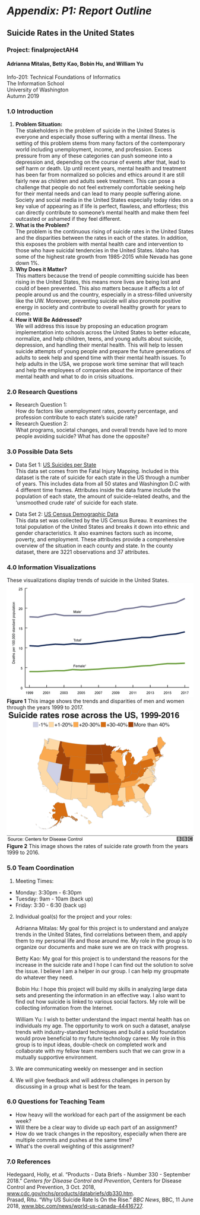 # *Appendix: P1: Report Outline* #
## Suicide Rates in the United States ##
### Project: finalprojectAH4 ###
#### Adrianna Mitalas, Betty Kao, Bobin Hu, and William Yu
Info-201: Technical Foundations of Informatics  
The Information School  
University of Washington  
Autumn 2019

### 1.0 Introduction
1. **Problem Situation:**  
The stakeholders in the problem of suicide in the United States is everyone and especially those suffering with a mental illness. The setting of this problem stems from many factors of the contemporary world including unemployment, income, and profession. Excess pressure from any of these categories can push someone into a depression and, depending on the course of events after that, lead to self harm or death. Up until recent years, mental health and treatment has been far from normalized so policies and ethics around it are still fairly new as children and adults seek treatment. This can pose a challenge that people do not feel extremely comfortable seeking help for their mental needs and can lead to many people suffering alone. Society and social media in the United States especially today rides on a key value of appearing as if life is perfect, flawless, and effortless; this can directly contribute to someone’s mental health and make them feel outcasted or ashamed if they feel different.
2. **What is the Problem?**  
The problem is the continuous rising of suicide rates in the United States and the disparities between the rates in each of the states. In addition, this exposes the problem with mental health care and intervention to those who have suicidal tendencies in the United States. Idaho has some of the highest rate growth from 1985-2015 while Nevada has gone down 1%.
3. **Why Does it Matter?**  
This matters because the trend of people committing suicide has been rising in the United States, this means more lives are being lost and could of been prevented. This also matters because it affects a lot of people around us and the country, especially in a stress-filled university like the UW. Moreover, preventing suicide will also promote positive energy in society and contribute to overall healthy growth for years to come.
4. **How it Will Be Addressed?**  
We will address this issue by proposing an education program implementation into schools across the United States to better educate, normalize, and help children, teens, and young adults about suicide, depression, and handling their mental health. This will help to lessen suicide attempts of young people and prepare the future generations of adults to seek help and spend time with their mental health issues. To help adults in the USA, we propose work time seminar that will teach and help the employees of companies about the importance of their mental health and what to do in crisis situations.

### 2.0 Research Questions
* Research Question 1:  
How do factors like unemployment rates, poverty percentage, and profession contribute to each state’s suicide rate?
* Research Question 2:  
What programs, societal changes, and overall trends have led to more people avoiding suicide? What has done the opposite?

### 3.0 Possible Data Sets
* Data Set 1: [US Suicides per State](https://wisqars.cdc.gov:8443/cdcMapFramework/mapModuleInterface.jsp)  
This data set comes from the Fatal Injury Mapping. Included in this dataset is the rate of suicide for each state in the US through a number of years. This includes data from all 50 states and Washington D.C with 4 different time frames. Attributes inside the data frame include the population of each state, the amount of suicide-related deaths, and the ‘unsmoothed crude rate’ of suicide for each state.

* Data Set 2: [US Census Demographic Data](https://www.kaggle.com/muonneutrino/us-census-demographic-data)  
This data set was collected by the US Census Bureau. It examines the total population of the United States and breaks it down into ethnic and gender characteristics. It also examines factors such as income, poverty, and employment. These attributes provide a comprehensive overview of the situation in each county and state. In the county dataset, there are 3221 observations and 37 attributes.

### 4.0 Information Visualizations
These visualizations display trends of suicide in the United States.   
![Suicide Rates by Sex](visualization-Images/suicide-rates-by-sex.png)  
**Figure 1** This image shows the trends and disparities of men and women through the years 1999 to 2017.
![Suicide Rates Rising](visualization-Images/suicide-rising-rates.png)  
**Figure 2** This image shows the rates of suicide rate growth from the years 1999 to 2016.

### 5.0 Team Coordination
1. Meeting Times:
* Monday: 3:30pm - 6:30pm
* Tuesday: 9am - 10am (back up)
* Friday: 3:30 - 6:30 (back up)

2. Individual goal(s) for the project and your roles:  

    Adrianna Mitalas: My goal for this project is to understand and analyze trends in the United States, find correlations between them, and apply them to my personal life and those around me. My role in the group is to organize our documents and make sure we are on track with progress.

    Betty Kao: My goal for this project is to understand the reasons for the increase in the suicide rate and I hope I can find out the solution to solve the issue. I believe I am a helper in our group. I can help my groupmate do whatever they need.

    Bobin Hu: I hope this project will build my skills in analyzing large data sets and presenting the information in an effective way. I also want to find out how suicide is linked to various social factors. My role will be collecting information from the Internet.

    William Yu: I wish to better understand the impact mental health has on individuals my age. The opportunity to work on such a dataset, analyse trends with industry-standard techniques and build a solid foundation would prove beneficial to my future technology career. My role in this group is to input ideas, double-check on completed work and collaborate with my fellow team members such that we can grow in a mutually supportive environment.

3. We are communicating weekly on messenger and in section

4. We will give feedback and will address challenges in person by discussing in a group what is best for the team.

### 6.0 Questions for Teaching Team
* How heavy will the workload for each part of the assignment be each week?
* Will there be a clear way to divide up each part of an assignment?
* How do we track changes in the repository, especially when there are multiple commits and pushes at the same time?
* What's the overall weighting of this assignment?

### 7.0 References
Hedegaard, Holly, et al. “Products - Data Briefs - Number 330 - September 2018.” *Centers for Disease Control and Prevention*, Centers for Disease Control and Prevention, 3 Oct. 2018, www.cdc.gov/nchs/products/databriefs/db330.htm.  
Prasad, Ritu. “Why US Suicide Rate Is On the Rise.” *BBC News*, BBC, 11 June 2018, www.bbc.com/news/world-us-canada-44416727.
